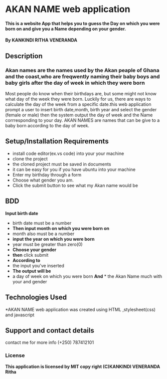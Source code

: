 # AKAN NAME web application
#### This is a website App that helps you to guess the Day on which you were born on and give you a Name depending on your gender.
#### By **KANKINDI RITHA VENERANDA**
## Description
### Akan names are the names used by the Akan peaple of Ghana and the coast,who are freqwently naming their baby boys and baby girls after the day of week in which they were born
Most people do know when their birthdays are, but some might not know what day of the week they were born. Luckily for us,
 there are ways to calculate the day of the week from a specific date.this web application prompt a user to insert birth date,month,
 birth year and select the gender (female or male) then the system output the day of week and the Name corrresponding to your day.
 AKAN NAMES are names that can be give to a baby born according to the day of week.
## Setup/Installation Requirements
* install code editor(ex.vs code) into your your machine
* clone the project 
* the cloned project must be saved in documents
* it can be easy for you if you have ubuntu into your machine
* Enter my birthday through a form 
* Choose what gender you am.
* Click the submit button to see what my Akan name would be
## BDD
**Input birth date** 
* birth date must be a number 
 * **Then input month on which you were born on** 
* month also must be a number
* **input the year on which you were born** 
* year must be greater than zero(0)
* **Choose your gender** 
* **then** click submit 
* **According to** 
* the input you've inserted
* **The output will be** 
* a day of week on which you were born **And** * the Akan Name much with your and gender

## Technologies Used
*AKAN NAME web application was created using HTML ,stylesheet(css) and javascript
## Support and contact details
contact me for more info (+250) 787412101
### License
**This application is licensed by MIT  copy right (C)KANKINDI VENERANDA Ritha**